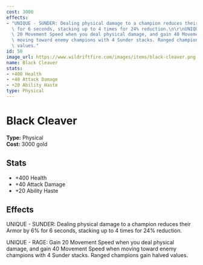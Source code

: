 ```yaml
---
cost: 3000
effects:
- "UNIQUE - SUNDER: Dealing physical damage to a champion reduces their Armor by 6%\
  \ for 6 seconds, stacking up to 4 times for 24% reduction.\n\r\nUNIQUE - RAGE: Gain\
  \ 20 Movement Speed when you deal physical damage, and gain 40 Movement Speed when\
  \ moving toward enemy champions with 4 Sunder stacks. Ranged champions gain halved\
  \ values."
id: 50
image_url: https://www.wildriftfire.com/images/items/black-cleaver.png
name: Black Cleaver
stats:
- +400 Health
- +40 Attack Damage
- +20 Ability Haste
type: Physical
---
```


# Black Cleaver

**Type:** Physical  
**Cost:** 3000 gold

## Stats

- +400 Health
- +40 Attack Damage
- +20 Ability Haste

## Effects

UNIQUE - SUNDER: Dealing physical damage to a champion reduces their Armor by 6% for 6 seconds, stacking up to 4 times for 24% reduction.

UNIQUE - RAGE: Gain 20 Movement Speed when you deal physical damage, and gain 40 Movement Speed when moving toward enemy champions with 4 Sunder stacks. Ranged champions gain halved values.

